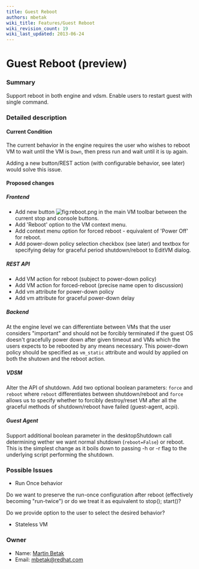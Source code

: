 ```yaml
---
title: Guest Reboot
authors: mbetak
wiki_title: Features/Guest Reboot
wiki_revision_count: 19
wiki_last_updated: 2013-06-24
---
```


# Guest Reboot (preview)

### Summary

Support reboot in both engine and vdsm. Enable users to restart guest with single command.

### Detailed description

#### Current Condition

The current behavior in the engine requires the user who wishes to reboot VM to wait until the VM is `Down`, then press run and wait until it is `Up` again.

Adding a new button/REST action (with configurable behavior, see later) would solve this issue.

#### Proposed changes

##### Frontend

*   Add new button ![](reboot.png "fig:reboot.png") in the main VM toolbar between the current stop and console buttons.
*   Add 'Reboot' option to the VM context menu.
*   Add context menu option for forced reboot - equivalent of 'Power Off' for reboot.
*   Add power-down policy selection checkbox (see later) and textbox for specifying delay for graceful period shutdown/reboot to EditVM dialog.

##### REST API

*   Add VM action for reboot (subject to power-down policy)
*   Add VM action for forced-reboot (precise name open to discussion)
*   Add vm attribute for power-down policy
*   Add vm attribute for graceful power-down delay

##### Backend

At the engine level we can differentiate between VMs that the user considers "important" and should not be forcibly terminated if the guest OS doesn't gracefully power down after given timeout and VMs which the users expects to be rebooted by any means necessary. This power-down policy should be specified as `vm_static` attribute and would by applied on both the shutown and the reboot action.

##### VDSM

Alter the API of shutdown. Add two optional boolean parameters: `force` and `reboot` where `reboot` differentiates between shutdown/reboot and `force` allows us to specify whether to forcibly destroy/reset VM after all the graceful methods of shutdown/reboot have failed (guest-agent, acpi).

##### Guest Agent

Support additional boolean parameter in the desktopShutdown call determining wether we want normal shutdown (`reboot=False`) or reboot. This is the simplest change as it boils down to passing -h or -r flag to the underlying script performing the shutdown.

### Possible Issues

*   Run Once behavior

Do we want to preserve the run-once configuration after reboot (effectively becoming "run-twice") or do we treat it as equivalent to stop(); start()?

Do we provide option to the user to select the desired behavior?

*   Stateless VM

### Owner

*   Name: [Martin Betak](User:Mbetak)
*   Email: <mbetak@redhat.com>
